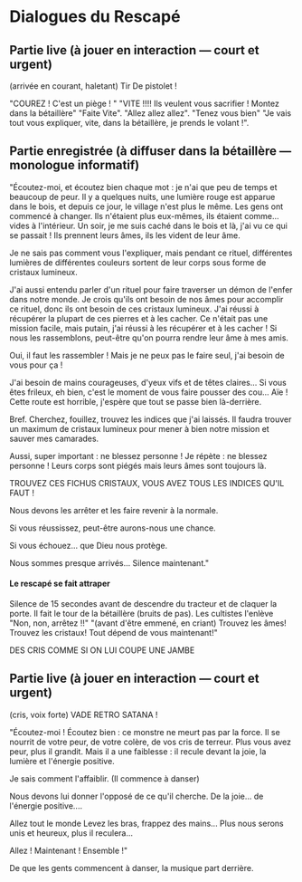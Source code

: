 # Dialogues du Rescapé

## Partie live (à jouer en interaction — court et urgent)

(arrivée en courant, haletant) Tir De pistolet !

"COUREZ ! C'est un piège ! "
"VITE !!!! Ils veulent vous sacrifier ! Montez dans la bétaillère"
"Faite Vite".
"Allez allez allez".
"Tenez vous bien"
"Je vais tout vous expliquer, vite, dans la bétaillère, je prends le volant !".

## Partie enregistrée (à diffuser dans la bétaillère — monologue informatif)

"Écoutez-moi, et écoutez bien chaque mot : je n'ai que peu de temps et beaucoup de peur.
Il y a quelques nuits, une lumière rouge est apparue dans le bois, et depuis ce jour, le village n'est plus le même. Les gens ont commencé à changer. Ils n'étaient plus eux-mêmes, ils étaient comme... vides à l'intérieur.
Un soir, je me suis caché dans le bois et là, j'ai vu ce qui se passait ! Ils prennent leurs âmes, ils les vident de leur âme.

Je ne sais pas comment vous l'expliquer, mais pendant ce rituel, différentes lumières de différentes couleurs sortent de leur corps sous forme de cristaux lumineux.

J'ai aussi entendu parler d'un rituel pour faire traverser un démon de l'enfer dans notre monde. Je crois qu'ils ont besoin de nos âmes pour accomplir ce rituel, donc ils ont besoin de ces cristaux lumineux. J'ai réussi à récupérer la plupart de ces pierres et à les cacher. Ce n'était pas une mission facile, mais putain, j'ai réussi à les récupérer et à les cacher ! Si nous les rassemblons, peut-être qu'on pourra rendre leur âme à mes amis.

Oui, il faut les rassembler ! Mais je ne peux pas le faire seul, j'ai besoin de vous pour ça !

J'ai besoin de mains courageuses, d'yeux vifs et de têtes claires...
Si vous êtes frileux, eh bien, c'est le moment de vous faire pousser des cou... Aïe ! Cette route est horrible, j'espère que tout se passe bien là-derrière.

Bref. Cherchez, fouillez, trouvez les indices que j'ai laissés. Il faudra trouver un maximum de cristaux lumineux pour mener à bien notre mission et sauver mes camarades.

Aussi, super important : ne blessez personne !
Je répète : ne blessez personne ! Leurs corps sont piégés mais leurs âmes sont toujours là.

TROUVEZ CES FICHUS CRISTAUX, VOUS AVEZ TOUS LES INDICES QU'IL FAUT !

Nous devons les arrêter et les faire revenir à la normale.

Si vous réussissez, peut-être aurons-nous une chance.

Si vous échouez... que Dieu nous protège.

Nous sommes presque arrivés... Silence maintenant."


#### Le rescapé se fait attraper

Silence de 15 secondes avant de descendre du tracteur et de claquer la porte. Il fait le tour de la bétaillère (bruits de pas).
Les cultistes l'enlève
"Non, non, arrêtez !!"
"(avant d'être emmené, en criant) Trouvez les âmes! Trouvez les cristaux! Tout dépend de vous maintenant!"

DES CRIS COMME SI ON LUI COUPE UNE JAMBE


## Partie live (à jouer en interaction — court et urgent)

(cris, voix forte) VADE RETRO SATANA !

"Écoutez-moi ! Écoutez bien : ce monstre ne meurt pas par la force. Il se nourrit de votre peur, de votre colère, de vos cris de terreur. Plus vous avez peur, plus il grandit. Mais il a une faiblesse : il recule devant la joie, la lumière et l'énergie positive.

Je sais comment l'affaiblir. (Il commence à danser)

Nous devons lui donner l'opposé de ce qu'il cherche.
De la joie... 
de l'énergie positive....

Allez tout le monde Levez les bras, frappez des mains...
Plus nous serons unis et heureux, plus il reculera...

Allez ! Maintenant ! Ensemble !"

De que les gents commencent à danser, la musique part derrière.

